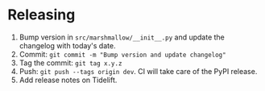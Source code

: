 # Releasing

1. Bump version in `src/marshmallow/__init__.py` and update the changelog
   with today's date.
2. Commit:  `git commit -m "Bump version and update changelog"`
3. Tag the commit: `git tag x.y.z`
4. Push: `git push --tags origin dev`. CI will take care of the
   PyPI release.
5. Add release notes on Tidelift.
